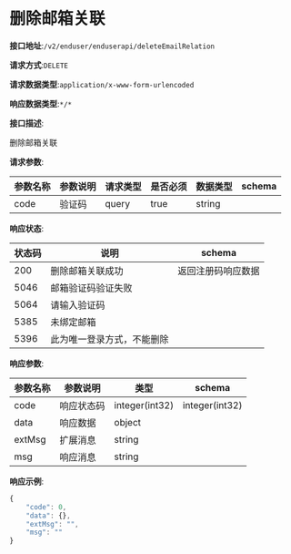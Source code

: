 # 删除邮箱关联


**接口地址**:`/v2/enduser/enduserapi/deleteEmailRelation`


**请求方式**:`DELETE`


**请求数据类型**:`application/x-www-form-urlencoded`


**响应数据类型**:`*/*`


**接口描述**:<p>删除邮箱关联</p>


**请求参数**:


| 参数名称 | 参数说明 | 请求类型 | 是否必须 | 数据类型 | schema |
| -------- | -------- | -------- | -------- | -------- | ------ |
| code     | 验证码   | query    | true     | string   |        |


**响应状态**:


| 状态码 | 说明                       | schema             |
| ------ | -------------------------- | ------------------ |
| 200    | 删除邮箱关联成功           | 返回注册码响应数据 |
| 5046   | 邮箱验证码验证失败         |                    |
| 5064   | 请输入验证码               |                    |
| 5385   | 未绑定邮箱                 |                    |
| 5396   | 此为唯一登录方式，不能删除 |                    |


**响应参数**:


| 参数名称 | 参数说明   | 类型           | schema         |
| -------- | ---------- | -------------- | -------------- |
| code     | 响应状态码 | integer(int32) | integer(int32) |
| data     | 响应数据   | object         |                |
| extMsg   | 扩展消息   | string         |                |
| msg      | 响应消息   | string         |                |


**响应示例**:
```javascript
{
	"code": 0,
	"data": {},
	"extMsg": "",
	"msg": ""
}
```

